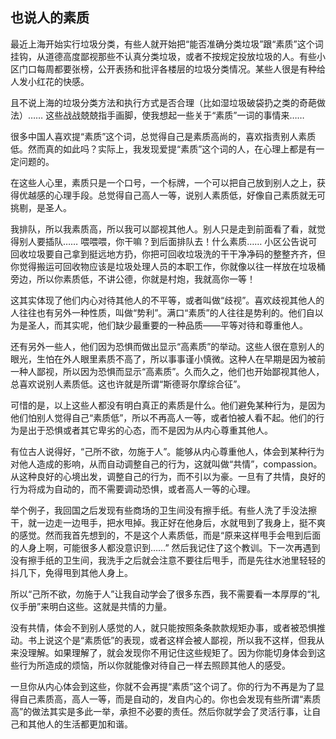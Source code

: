 <div class="inner">
<h2>也说人的素质</h2>
<p>最近上海开始实行垃圾分类，有些人就开始把“能否准确分类垃圾”跟“素质”这个词挂钩，从道德高度鄙视那些不认真分类垃圾，或者不按规定投放垃圾的人。有些小区门口每周都要张榜，公开表扬和批评各楼层的垃圾分类情况。某些人很是有种给人发小红花的快感。</p>
<p>且不说上海的垃圾分类方法和执行方式是否合理（比如湿垃圾破袋扔之类的奇葩做法）…… 这些战战兢兢指手画脚，使我想起一些关于“素质”一词的事情来……</p>
<p>很多中国人喜欢提“素质”这个词，总觉得自己是素质高尚的，喜欢指责别人素质低。然而真的如此吗？实际上，我发现爱提“素质”这个词的人，在心理上都是有一定问题的。</p>
<p>在这些人心里，素质只是一个口号，一个标牌，一个可以把自己放到别人之上，获得优越感的心理手段。总觉得自己高人一等，说别人素质低，好像自己素质就无可挑剔，是圣人。</p>
<p>我排队，所以我素质高，所以我可以鄙视其他人。别人只是走到前面看了看，就觉得别人要插队…… 喂喂喂，你干嘛？到后面排队去！什么素质…… 小区公告说可回收垃圾要自己拿到挺远地方扔，你把可回收垃圾洗的干干净净码的整整齐齐，但你觉得搬运可回收物应该是垃圾处理人员的本职工作，你就像以往一样放在垃圾桶旁边，所以你素质低，不讲公德，你就是村炮，我就高你一等！</p>
<p>这其实体现了他们内心对待其他人的不平等，或者叫做“歧视”。喜欢歧视其他人的人往往也有另外一种性质，叫做“势利”。满口“素质”的人往往是势利的。他们自以为是圣人，而其实呢，他们缺少最重要的一种品质——平等对待和尊重他人。</p>
<p>还有另外一些人，他们因为恐惧而做出显示“高素质”的举动。这些人很在意别人的眼光，生怕在外人眼里素质不高了，所以事事谨小慎微。这种人在早期是因为被前一种人鄙视，所以因为恐惧而显示“高素质”。久而久之，他们也开始鄙视其他人，总喜欢说别人素质低。这也许就是所谓“斯德哥尔摩综合征”。</p>
<p>可惜的是，以上这些人都没有明白真正的素质是什么。他们避免某种行为，是因为他们怕别人觉得自己“素质低”，所以不再高人一等，或者怕被人看不起。他们的行为是出于恐惧或者其它卑劣的心态，而不是因为从内心尊重其他人。</p>
<p>有位古人说得好，“己所不欲，勿施于人”。能够从内心尊重他人，体会到某种行为对他人造成的影响，从而自动调整自己的行为，这就叫做“共情”，compassion。从这种良好的心境出发，调整自己的行为，而不引以为豪。一旦有了共情，良好的行为将成为自动的，而不需要调动恐惧，或者高人一等的心理。</p>
<p>举个例子，我回国之后发现有些商场的卫生间没有擦手纸。有些人洗了手没法擦干，就一边走一边甩手，把水甩掉。我正好在他身后，水就甩到了我身上，挺不爽的感觉。然而我首先想到的，不是这个人素质低，而是“原来这样甩手会甩到后面的人身上啊，可能很多人都没意识到……” 然后我记住了这个教训。下一次再遇到没有擦手纸的卫生间，我洗手之后就会注意不要往后甩手，而是先往水池里轻轻的抖几下，免得甩到其他人身上。</p>
<p>所以“己所不欲，勿施于人”让我自动学会了很多东西，我不需要看一本厚厚的“礼仪手册”来明白这些。这就是共情的力量。</p>
<p>没有共情，体会不到别人感觉的人，就只能按照条条款款规矩办事，或者被恐惧推动。书上说这个是“素质低”的表现，或者这样会被人鄙视，所以我不这样，但我从来没理解。如果理解了，就会发现你不用记住这些规矩了。因为你能切身体会到这些行为所造成的烦恼，所以你就能像对待自己一样去照顾其他人的感受。</p>
<p>一旦你从内心体会到这些，你就不会再提“素质”这个词了。你的行为不再是为了显得自己素质高，高人一等，而是自动的，发自内心的。你也会发现有些所谓“素质高”的做法其实是多此一举，承担不必要的责任。然后你就学会了灵活行事，让自己和其他人的生活都更加和谐。</p>
</div>
    
